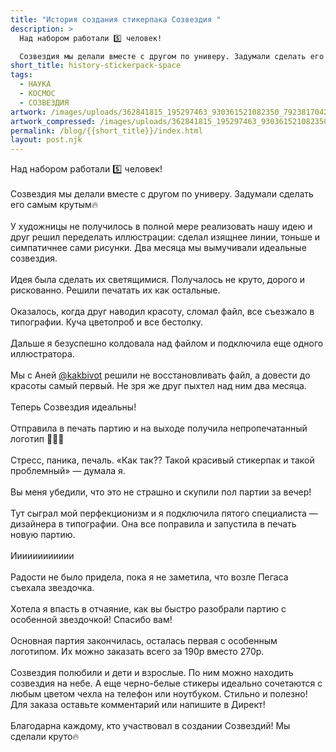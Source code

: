 ```yaml
---
title: "История создания стикерпака Созвездия "
description: >
  Над набором работали 5️⃣ человек! 

  Созвездия мы делали вместе с другом по универу. Задумали сделать его самым крутым🔥...
short_title: history-stickerpack-space
tags:
  - НАУКА
  - КОСМОС
  - СОЗВЕЗДИЯ
artwork: /images/uploads/362841815_195297463_930361521082350_7923817042515047013_n.jpg
artwork_compressed: /images/uploads/362841815_195297463_930361521082350_7923817042515047013_n.webp
permalink: /blog/{{short_title}}/index.html
layout: post.njk
---
```

Над набором работали 5️⃣ человек! \
\
Созвездия мы делали вместе с другом по универу. Задумали сделать его самым крутым🔥\
\
У художницы не получилось в полной мере реализовать нашу идею и друг решил переделать иллюстрации: сделал изящнее линии, тоньше и симпатичнее сами рисунки. Два месяца мы вымучивали идеальные созвездия.\
\
Идея была сделать их светящимися. Получалось не круто, дорого и рискованно. Решили печатать их как остальные.\
\
Оказалось, когда друг наводил красоту, сломал файл, все съезжало в типографии. Куча цветопроб и все бестолку. \
\
Дальше я безуспешно колдовала над файлом и подключила еще одного иллюстратора.\
\
Мы с Аней [@kakbivot](https://www.instagram.com/kakbivot/) решили не восстановливать файл, а довести до красоты самый первый. Не зря же друг пыхтел над ним два месяца. \
\
Теперь Созвездия идеальны! \
\
Отправила в печать партию и на выходе получила непропечатанный логотип 🤦🏼‍♀️\
\
Стресс, паника, печаль. «Как так?? Такой красивый стикерпак и такой проблемный» — думала я. \
\
Вы меня убедили, что это не страшно и скупили пол партии за вечер!\
\
Тут сыграл мой перфекционизм и я подключила пятого специалиста — дизайнера в типографии. Она все поправила и запустила в печать новую партию.\
\
Ииииииииииии\
\
Радости не было придела, пока я не заметила, что возле Пегаса съехала звездочка. \
\
Хотела я впасть в отчаяние, как вы быстро разобрали партию с особенной звездочкой! Спасибо вам!\
\
Основная партия закончилась, осталась первая с особенным логотипом. Их можно заказать всего за 190р вместо 270р.\
\
Созвездия полюбили и дети и взрослые. По ним можно находить созвездия на небе. А еще черно-белые стикеры идеально сочетаются с любым цветом чехла на телефон или ноутбуком. Стильно и полезно! Для заказа оставьте комментарий или напишите в Директ!\
\
Благодарна каждому, кто участвовал в создании Созвездий! Мы сделали круто🔥